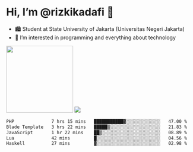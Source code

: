# Hi, I’m @rizkikadafi 👋
- 🏙 Student at State University of Jakarta (Universitas Negeri Jakarta)
- 👀 I’m interested in programming and everything about technology
<img height="180em" src="https://github-readme-stats.vercel.app/api?username=rizkikadafi&show_icons=true&hide_border=true&&count_private=true&include_all_commits=true" />
<img src="https://github-readme-stats.vercel.app/api/top-langs/?username=rizkikadafi&show_icons=true&hide_border=true&&count_private=true&include_all_commits=true" />

<!--START_SECTION:waka-->

```txt
PHP              7 hrs 15 mins   ███████████▓░░░░░░░░░░░░░   47.00 %
Blade Template   3 hrs 22 mins   █████▒░░░░░░░░░░░░░░░░░░░   21.83 %
JavaScript       1 hr 22 mins    ██▒░░░░░░░░░░░░░░░░░░░░░░   08.89 %
Lua              42 mins         █░░░░░░░░░░░░░░░░░░░░░░░░   04.56 %
Haskell          27 mins         ▓░░░░░░░░░░░░░░░░░░░░░░░░   02.98 %
```

<!--END_SECTION:waka-->

<!---
rizkikadafi/rizkikadafi is a ✨ special ✨ repository because its `README.md` (this file) appears on your GitHub profile.
You can click the Preview link to take a look at your changes.
--->
